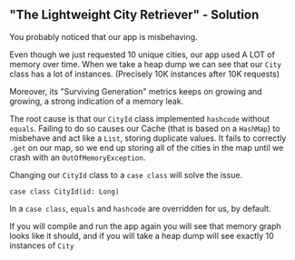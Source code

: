 "The Lightweight City Retriever" - Solution
-----------------------------------------------

You probably noticed that our app is misbehaving.

Even though we just requested 10 unique cities, our app used A LOT of memory over time. 
When we take a heap dump we can see that our `City` class has a lot of instances. (Precisely 10K instances after 10K requests) 

Moreover, its "Surviving Generation" metrics keeps on growing and growing, a strong indication of a memory leak.
 
The root cause is that our `CityId` class implemented `hashcode` without `equals`.
Failing to do so causes our Cache (that is based on a `HashMap`) to misbehave and act like a `List`, storing duplicate values.
It fails to correctly `.get` on our map, so we end up storing all of the cities in the map until we crash with an `OutOfMemoryException`.

Changing our `CityId` class to a `case class` will solve the issue.
```
case class CityId(id: Long) 
```
In a `case class`, `equals` and `hashcode` are overridden for us, by default.

If you will compile and run the app again you will see that memory graph looks like it should, and
if you will take a heap dump will see exactly 10 instances of `City`
